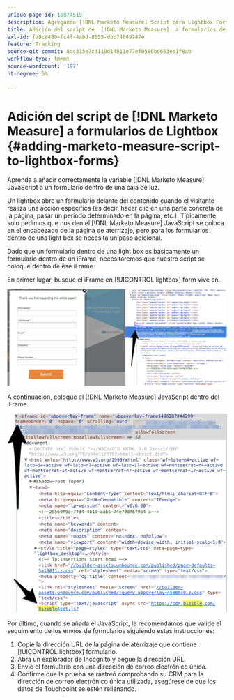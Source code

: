 ```yaml
---
unique-page-id: 18874519
description: Agregando [!DNL Marketo Measure] Script para Lightbox Forms - [!DNL Marketo Measure] - Documentación del producto
title: Adición del script de  [!DNL Marketo Measure]  a formularios de Lightbox
exl-id: fa9ce480-fc4f-4abd-8555-dbb74849747e
feature: Tracking
source-git-commit: 8ac315e7c4110d14811e77ef0586bd663ea1f8ab
workflow-type: tm+mt
source-wordcount: '197'
ht-degree: 5%

---
```


# Adición del script de [!DNL Marketo Measure] a formularios de Lightbox {#adding-marketo-measure-script-to-lightbox-forms}

Aprenda a añadir correctamente la variable [!DNL Marketo Measure] JavaScript a un formulario dentro de una caja de luz.

Un lightbox abre un formulario delante del contenido cuando el visitante realiza una acción específica (es decir, hacer clic en una parte concreta de la página, pasar un periodo determinado en la página, etc.). Típicamente solo pedimos que nos den el [!DNL Marketo Measure] JavaScript se coloca en el encabezado de la página de aterrizaje, pero para los formularios dentro de una light box se necesita un paso adicional.

Dado que un formulario dentro de una light box es básicamente un formulario dentro de un iFrame, necesitaremos que nuestro script se coloque dentro de ese iFrame.

En primer lugar, busque el iFrame en [!UICONTROL lightbox] form vive en.

![](assets/1.png)

A continuación, coloque el [!DNL Marketo Measure] JavaScript dentro del iFrame.

![](assets/2.png)

Por último, cuando se añada el JavaScript, le recomendamos que valide el seguimiento de los envíos de formularios siguiendo estas instrucciones:

1. Copie la dirección URL de la página de aterrizaje que contiene [!UICONTROL lightbox] formulario.
1. Abra un explorador de Incógnito y pegue la dirección URL.
1. Envíe el formulario con una dirección de correo electrónico única.
1. Confirme que la prueba se rastreó comprobando su CRM para la dirección de correo electrónico única utilizada, asegúrese de que los datos de Touchpoint se estén rellenando.

